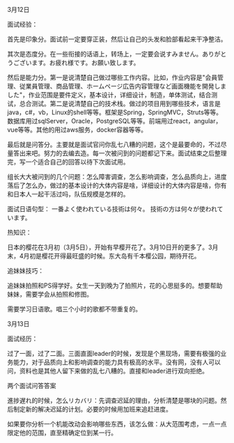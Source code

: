 3月12日

面试经验：

首先是印象分。面试前一定要穿正装，然后让自己的头发和脸部看起来干净整洁。

其次是态度分。在一些衔接的话语上，转场上，一定要会说すみません。ありがとうございます。お疲れ様です。お願い致します。

然后是能力分。第一是说清楚自己做过哪些工作内容。比如，作业内容是"会員管理、従業員管理、商品管理、ホームページ広告内容管理など画面機能を開発しました"，作业范围是要件定义，基本设计，详细设计，制造，单体测试，结合测试，总合测试。第二是说清楚自己的技术栈。做过的项目用到哪些技术，语言是java，c#，vb，Linux的shell等等。框架是Spring，SpringMVC，Struts等等。数据库用过sqlServer，Oracle，PostgreSQL等等。前端用过react，angular，vue等等。其他的用过aws服务，docker容器等等。

最后就是问答分。主要就是面试官问你乱七八糟的问题，这个是最要命的，不过尽量答出来吧。努力的去编去造。每一次被问到的问题都记下来。面试结束之后整理完，写一个适合自己的回答以待下次面试用。

组长大大被问到的几个问题：怎么障害调查，怎么影响调查，怎么品质向上，进度落后了怎么办，做过的基本设计的大体内容是啥，详细设计的大体内容是啥，你有和日本人一起干活过吗，队伍规模是怎样的。

面试日语句型：
一番よく使われている技術は何々。
技術の方は何々が使われています。



热知识：

日本的樱花在3月初（3月5日），开始有早樱开花了。3月10日开的更多了。3月末，4月初是樱花开得最旺盛的时候。东大岛有千本樱公园，期待开花。



追妹妹技巧：

追妹妹拍照和PS得学好。女生一天到晚为了拍照片，花的心思挺多的。想要帮助妹妹，需要学会从拍照和修图。

需要学习日语歌。唱三个小时的歌都不带重复的。



3月13日

面试经历：

过了一面，过了二面。三面直面leader的时候，发现是个黑现场，需要有极强的业务能力，对于品质向上和影响调查的能力具有极高的水平。没有网，没有人可以问，资料也是其他人留下来做的乱七八糟的。直接和leader进行双向拒绝。

两个面试问答答案

進捗遅れ的时候，怎么リカバリ：先调查迟延的理由，分析清楚是哪块的问题。然后制定新的解决迟延的计划。必要的时候用加班来追赶进度。

如果要你分析一个机能改动会影响哪些东西，该怎么做：从大范围考虑，一点一点限定他的范围，直至精确定位到某一行。

